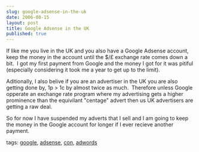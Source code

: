 ```yaml
---
slug: google-adsense-in-the-uk
date: 2006-08-15
layout: post
title: Google Adsense in the UK
published: true
---
```

<p>If like me you live in the UK and you also have a Google Adsense account, keep the money in the account until the $/£ exchange rate comes down a bit.  I got my first payment from Google and the money I got for it was pitiful (especially considering it took me a year to get up to the limit).</p> <p>Aditionally, I also belive if you are an advertiser in the UK you are also getting done by, 1p &gt; 1c by almost twice as much.  Therefore unless Google opperate an exchange rate program where my advertising gets a higher prominence than the equivilant "centage" advert then us UK advertisers are getting a raw deal.</p> <p>So for now I have suspended my adverts that I sell and I am going to keep the money in the Google account for longer if I ever recieve another payment.</p> <p>tags: <a href="http://www.kinlan.co.uk/tag/google" rel="tag">google</a>, <a href="http://www.kinlan.co.uk/tag/adsense" rel="tag">adsense</a>, <a href="http://www.kinlan.co.uk/tag/con" rel="tag">con</a>, <a href="http://www.kinlan.co.uk/tag/adwords" rel="tag">adwords</a></p><div class="blogger-post-footer"><img class="posterous_download_image" src="https://blogger.googleusercontent.com/tracker/8109338-115567081622989060?l=www.kinlan.co.uk%2Findex.html" height="1" alt="" width="1" /></div>

